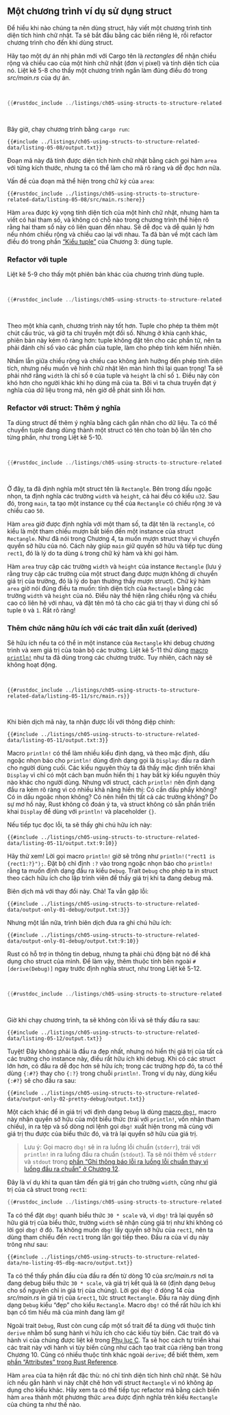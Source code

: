 ## Một chương trình ví dụ sử dụng struct

Để hiểu khi nào chúng ta nên dùng struct, hãy viết một chương trình tính diện tích hình chữ nhật. Ta sẽ bắt đầu bằng các biến riêng lẻ, rồi refactor chương trình cho đến khi dùng struct.

Hãy tạo một dự án nhị phân mới với Cargo tên là _rectangles_ để nhận chiều rộng và chiều cao của một hình chữ nhật (đơn vị pixel) và tính diện tích của nó. Liệt kê 5-8 cho thấy một chương trình ngắn làm đúng điều đó trong _src/main.rs_ của dự án.

<Listing number="5-8" file-name="src/main.rs" caption="Tính diện tích hình chữ nhật khi truyền riêng lẻ chiều rộng và chiều cao">

```rust
{{#rustdoc_include ../listings/ch05-using-structs-to-structure-related-data/listing-05-08/src/main.rs:all}}
```

</Listing>

Bây giờ, chạy chương trình bằng `cargo run`:

```console
{{#include ../listings/ch05-using-structs-to-structure-related-data/listing-05-08/output.txt}}
```

Đoạn mã này đã tính được diện tích hình chữ nhật bằng cách gọi hàm `area` với từng kích thước, nhưng ta có thể làm cho mã rõ ràng và dễ đọc hơn nữa.

Vấn đề của đoạn mã thể hiện trong chữ ký của `area`:

```rust,ignore
{{#rustdoc_include ../listings/ch05-using-structs-to-structure-related-data/listing-05-08/src/main.rs:here}}
```

Hàm `area` được kỳ vọng tính diện tích của một hình chữ nhật, nhưng hàm ta viết có hai tham số, và không có chỗ nào trong chương trình thể hiện rõ rằng hai tham số này có liên quan đến nhau. Sẽ dễ đọc và dễ quản lý hơn nếu nhóm chiều rộng và chiều cao lại với nhau. Ta đã bàn về một cách làm điều đó trong phần [“Kiểu tuple”][the-tuple-type]<!-- ignore --> của Chương 3: dùng tuple.

### Refactor với tuple

Liệt kê 5-9 cho thấy một phiên bản khác của chương trình dùng tuple.

<Listing number="5-9" file-name="src/main.rs" caption="Chỉ định chiều rộng và chiều cao của hình chữ nhật bằng một tuple">

```rust
{{#rustdoc_include ../listings/ch05-using-structs-to-structure-related-data/listing-05-09/src/main.rs}}
```

</Listing>

Theo một khía cạnh, chương trình này tốt hơn. Tuple cho phép ta thêm một chút cấu trúc, và giờ ta chỉ truyền một đối số. Nhưng ở khía cạnh khác, phiên bản này kém rõ ràng hơn: tuple không đặt tên cho các phần tử, nên ta phải đánh chỉ số vào các phần của tuple, làm cho phép tính kém hiển nhiên.

Nhầm lẫn giữa chiều rộng và chiều cao không ảnh hưởng đến phép tính diện tích, nhưng nếu muốn vẽ hình chữ nhật lên màn hình thì lại quan trọng! Ta sẽ phải nhớ rằng `width` là chỉ số `0` của tuple và `height` là chỉ số `1`. Điều này còn khó hơn cho người khác khi họ dùng mã của ta. Bởi vì ta chưa truyền đạt ý nghĩa của dữ liệu trong mã, nên giờ dễ phát sinh lỗi hơn.

### Refactor với struct: Thêm ý nghĩa

Ta dùng struct để thêm ý nghĩa bằng cách gắn nhãn cho dữ liệu. Ta có thể chuyển tuple đang dùng thành một struct có tên cho toàn bộ lẫn tên cho từng phần, như trong Liệt kê 5-10.

<Listing number="5-10" file-name="src/main.rs" caption="Định nghĩa struct `Rectangle`">

```rust
{{#rustdoc_include ../listings/ch05-using-structs-to-structure-related-data/listing-05-10/src/main.rs}}
```

</Listing>

Ở đây, ta đã định nghĩa một struct tên là `Rectangle`. Bên trong dấu ngoặc nhọn, ta định nghĩa các trường `width` và `height`, cả hai đều có kiểu `u32`. Sau đó, trong `main`, ta tạo một instance cụ thể của `Rectangle` có chiều rộng `30` và chiều cao `50`.

Hàm `area` giờ được định nghĩa với một tham số, ta đặt tên là `rectangle`, có kiểu là một tham chiếu mượn bất biến đến một instance của struct `Rectangle`. Như đã nói trong Chương 4, ta muốn mượn struct thay vì chuyển quyền sở hữu của nó. Cách này giúp `main` giữ quyền sở hữu và tiếp tục dùng `rect1`, đó là lý do ta dùng `&` trong chữ ký hàm và khi gọi hàm.

Hàm `area` truy cập các trường `width` và `height` của instance `Rectangle` (lưu ý rằng truy cập các trường của một struct đang được mượn không di chuyển giá trị của trường, đó là lý do bạn thường thấy mượn struct). Chữ ký hàm `area` giờ nói đúng điều ta muốn: tính diện tích của `Rectangle` bằng các trường `width` và `height` của nó. Điều này thể hiện rằng chiều rộng và chiều cao có liên hệ với nhau, và đặt tên mô tả cho các giá trị thay vì dùng chỉ số tuple `0` và `1`. Rất rõ ràng!

### Thêm chức năng hữu ích với các trait dẫn xuất (derived)

Sẽ hữu ích nếu ta có thể in một instance của `Rectangle` khi debug chương trình và xem giá trị của toàn bộ các trường. Liệt kê 5-11 thử dùng [macro `println!`][println]<!-- ignore --> như ta đã dùng trong các chương trước. Tuy nhiên, cách này sẽ không hoạt động.

<Listing number="5-11" file-name="src/main.rs" caption="Thử in một instance `Rectangle`">

```rust,ignore,does_not_compile
{{#rustdoc_include ../listings/ch05-using-structs-to-structure-related-data/listing-05-11/src/main.rs}}
```

</Listing>

Khi biên dịch mã này, ta nhận được lỗi với thông điệp chính:

```text
{{#include ../listings/ch05-using-structs-to-structure-related-data/listing-05-11/output.txt:3}}
```

Macro `println!` có thể làm nhiều kiểu định dạng, và theo mặc định, dấu ngoặc nhọn báo cho `println!` dùng định dạng gọi là `Display`: đầu ra dành cho người dùng cuối. Các kiểu nguyên thủy ta đã thấy mặc định triển khai `Display` vì chỉ có một cách bạn muốn hiển thị `1` hay bất kỳ kiểu nguyên thủy nào khác cho người dùng. Nhưng với struct, cách `println!` nên định dạng đầu ra kém rõ ràng vì có nhiều khả năng hiển thị: Có cần dấu phẩy không? Có in dấu ngoặc nhọn không? Có nên hiển thị tất cả các trường không? Do sự mơ hồ này, Rust không cố đoán ý ta, và struct không có sẵn phần triển khai `Display` để dùng với `println!` và placeholder `{}`.

Nếu tiếp tục đọc lỗi, ta sẽ thấy ghi chú hữu ích này:

```text
{{#include ../listings/ch05-using-structs-to-structure-related-data/listing-05-11/output.txt:9:10}}
```

Hãy thử xem! Lời gọi macro `println!` giờ sẽ trông như `println!("rect1 is {rect1:?}");`. Đặt bộ chỉ định `:?` vào trong ngoặc nhọn báo cho `println!` rằng ta muốn định dạng đầu ra kiểu `Debug`. Trait `Debug` cho phép ta in struct theo cách hữu ích cho lập trình viên để thấy giá trị khi ta đang debug mã.

Biên dịch mã với thay đổi này. Chà! Ta vẫn gặp lỗi:

```text
{{#include ../listings/ch05-using-structs-to-structure-related-data/output-only-01-debug/output.txt:3}}
```

Nhưng một lần nữa, trình biên dịch đưa ra ghi chú hữu ích:

```text
{{#include ../listings/ch05-using-structs-to-structure-related-data/output-only-01-debug/output.txt:9:10}}
```

Rust có hỗ trợ in thông tin debug, nhưng ta phải chủ động bật nó để khả dụng cho struct của mình. Để làm vậy, thêm thuộc tính bên ngoài `#[derive(Debug)]` ngay trước định nghĩa struct, như trong Liệt kê 5-12.

<Listing number="5-12" file-name="src/main.rs" caption="Thêm thuộc tính để dẫn xuất trait `Debug` và in instance `Rectangle` bằng định dạng debug">

```rust
{{#rustdoc_include ../listings/ch05-using-structs-to-structure-related-data/listing-05-12/src/main.rs}}
```

</Listing>

Giờ khi chạy chương trình, ta sẽ không còn lỗi và sẽ thấy đầu ra sau:

```console
{{#include ../listings/ch05-using-structs-to-structure-related-data/listing-05-12/output.txt}}
```

Tuyệt! Đây không phải là đầu ra đẹp nhất, nhưng nó hiển thị giá trị của tất cả các trường cho instance này, điều rất hữu ích khi debug. Khi có các struct lớn hơn, có đầu ra dễ đọc hơn sẽ hữu ích; trong các trường hợp đó, ta có thể dùng `{:#?}` thay cho `{:?}` trong chuỗi `println!`. Trong ví dụ này, dùng kiểu `{:#?}` sẽ cho đầu ra sau:

```console
{{#include ../listings/ch05-using-structs-to-structure-related-data/output-only-02-pretty-debug/output.txt}}
```

Một cách khác để in giá trị với định dạng `Debug` là dùng [macro `dbg!`][dbg]<!-- ignore -->, macro này nhận quyền sở hữu của một biểu thức (trái với `println!`, vốn nhận tham chiếu), in ra tệp và số dòng nơi lệnh gọi `dbg!` xuất hiện trong mã cùng với giá trị thu được của biểu thức đó, và trả lại quyền sở hữu của giá trị.

> Lưu ý: Gọi macro `dbg!` sẽ in ra luồng lỗi chuẩn (`stderr`), trái với `println!` in ra luồng đầu ra chuẩn (`stdout`). Ta sẽ nói thêm về `stderr` và `stdout` trong [phần “Ghi thông báo lỗi ra luồng lỗi chuẩn thay vì luồng đầu ra chuẩn” ở Chương 12][err]<!-- ignore -->.

Đây là ví dụ khi ta quan tâm đến giá trị gán cho trường `width`, cũng như giá trị của cả struct trong `rect1`:

```rust
{{#rustdoc_include ../listings/ch05-using-structs-to-structure-related-data/no-listing-05-dbg-macro/src/main.rs}}
```

Ta có thể đặt `dbg!` quanh biểu thức `30 * scale` và, vì `dbg!` trả lại quyền sở hữu giá trị của biểu thức, trường `width` sẽ nhận cùng giá trị như khi không có lời gọi `dbg!` ở đó. Ta không muốn `dbg!` lấy quyền sở hữu của `rect1`, nên ta dùng tham chiếu đến `rect1` trong lần gọi tiếp theo. Đầu ra của ví dụ này trông như sau:

```console
{{#include ../listings/ch05-using-structs-to-structure-related-data/no-listing-05-dbg-macro/output.txt}}
```

Ta có thể thấy phần đầu của đầu ra đến từ dòng 10 của _src/main.rs_ nơi ta đang debug biểu thức `30 * scale`, và giá trị kết quả là `60` (định dạng `Debug` cho số nguyên chỉ in giá trị của chúng). Lời gọi `dbg!` ở dòng 14 của _src/main.rs_ in giá trị của `&rect1`, tức struct `Rectangle`. Đầu ra này dùng định dạng `Debug` kiểu “đẹp” cho kiểu `Rectangle`. Macro `dbg!` có thể rất hữu ích khi bạn cố tìm hiểu mã của mình đang làm gì!

Ngoài trait `Debug`, Rust còn cung cấp một số trait để ta dùng với thuộc tính `derive` nhằm bổ sung hành vi hữu ích cho các kiểu tùy biến. Các trait đó và hành vi của chúng được liệt kê trong [Phụ lục C][app-c]<!-- ignore -->. Ta sẽ học cách tự triển khai các trait này với hành vi tùy biến cũng như cách tạo trait của riêng bạn trong Chương 10. Cũng có nhiều thuộc tính khác ngoài `derive`; để biết thêm, xem [phần “Attributes” trong Rust Reference][attributes].

Hàm `area` của ta hiện rất đặc thù: nó chỉ tính diện tích hình chữ nhật. Sẽ hữu ích nếu gắn hành vi này chặt chẽ hơn với struct `Rectangle` vì nó không áp dụng cho kiểu khác. Hãy xem ta có thể tiếp tục refactor mã bằng cách biến hàm `area` thành một phương thức `area` được định nghĩa trên kiểu `Rectangle` của chúng ta như thế nào.

[the-tuple-type]: ch03-02-data-types.html#the-tuple-type
[app-c]: appendix-03-derivable-traits.md
[println]: ../std/macro.println.html
[dbg]: ../std/macro.dbg.html
[err]: ch12-06-writing-to-stderr-instead-of-stdout.html
[attributes]: ../reference/attributes.html
